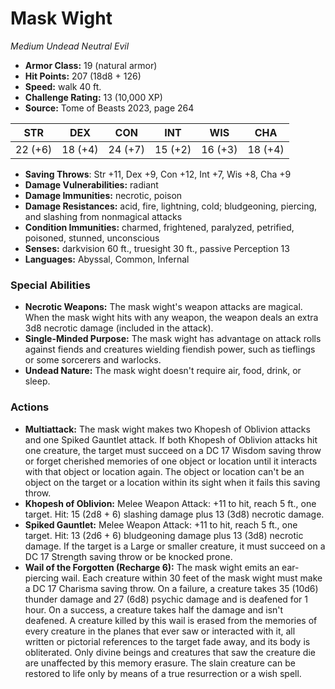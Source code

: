 # Mask Wight

*Medium* *Undead* *Neutral Evil*

- **Armor Class:** 19 (natural armor)
- **Hit Points:** 207 (18d8 + 126)
- **Speed:** walk 40 ft.
- **Challenge Rating:** 13 (10,000 XP)
- **Source:** Tome of Beasts 2023, page 264

| STR | DEX | CON | INT | WIS | CHA |
| --- | --- | --- | --- | --- | --- |
| 22 (+6) | 18 (+4) | 24 (+7) | 15 (+2) | 16 (+3) | 18 (+4) |

- **Saving Throws**: Str +11, Dex +9, Con +12, Int +7, Wis +8, Cha +9
- **Damage Vulnerabilities:** radiant
- **Damage Immunities:** necrotic, poison
- **Damage Resistances:** acid, fire, lightning, cold; bludgeoning, piercing, and slashing from nonmagical attacks
- **Condition Immunities:** charmed, frightened, paralyzed, petrified, poisoned, stunned, unconscious
- **Senses:** darkvision 60 ft., truesight 30 ft., passive Perception 13
- **Languages:** Abyssal, Common, Infernal

### Special Abilities

- **Necrotic Weapons:** The mask wight's weapon attacks are magical. When the mask wight hits with any weapon, the weapon deals an extra 3d8 necrotic damage (included in the attack).
- **Single-Minded Purpose:** The mask wight has advantage on attack rolls against fiends and creatures wielding fiendish power, such as tieflings or some sorcerers and warlocks.
- **Undead Nature:** The mask wight doesn't require air, food, drink, or sleep.

### Actions

- **Multiattack:** The mask wight makes two Khopesh of Oblivion attacks and one Spiked Gauntlet attack. If both Khopesh of Oblivion attacks hit one creature, the target must succeed on a DC 17 Wisdom saving throw or forget cherished memories of one object or location until it interacts with that object or location again. The object or location can't be an object on the target or a location within its sight when it fails this saving throw.
- **Khopesh of Oblivion:** Melee Weapon Attack: +11 to hit, reach 5 ft., one target. Hit: 15 (2d8 + 6) slashing damage plus 13 (3d8) necrotic damage.
- **Spiked Gauntlet:** Melee Weapon Attack: +11 to hit, reach 5 ft., one target. Hit: 13 (2d6 + 6) bludgeoning damage plus 13 (3d8) necrotic damage. If the target is a Large or smaller creature, it must succeed on a DC 17 Strength saving throw or be knocked prone.
- **Wail of the Forgotten (Recharge 6):** The mask wight emits an ear-piercing wail. Each creature within 30 feet of the mask wight must make a DC 17 Charisma saving throw. On a failure, a creature takes 35 (10d6) thunder damage and 27 (6d8) psychic damage and is deafened for 1 hour. On a success, a creature takes half the damage and isn't deafened. A creature killed by this wail is erased from the memories of every creature in the planes that ever saw or interacted with it, all written or pictorial references to the target fade away, and its body is obliterated. Only divine beings and creatures that saw the creature die are unaffected by this memory erasure. The slain creature can be restored to life only by means of a true resurrection or a wish spell.
